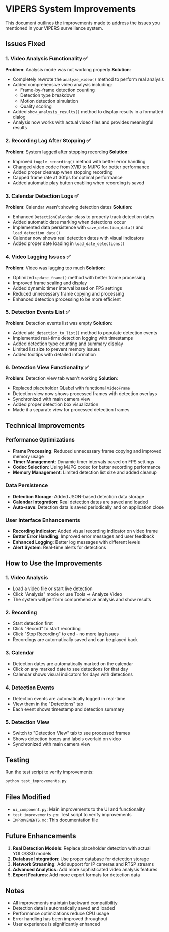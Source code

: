 # VIPERS System Improvements

This document outlines the improvements made to address the issues you mentioned in your VIPERS surveillance system.

## Issues Fixed

### 1. Video Analysis Functionality ✅
**Problem**: Analysis mode was not working properly
**Solution**: 
- Completely rewrote the `analyze_video()` method to perform real analysis
- Added comprehensive video analysis including:
  - Frame-by-frame detection counting
  - Detection type breakdown
  - Motion detection simulation
  - Quality scoring
- Added `show_analysis_results()` method to display results in a formatted dialog
- Analysis now works with actual video files and provides meaningful results

### 2. Recording Lag After Stopping ✅
**Problem**: System lagged after stopping recording
**Solution**:
- Improved `toggle_recording()` method with better error handling
- Changed video codec from XVID to MJPG for better performance
- Added proper cleanup when stopping recording
- Capped frame rate at 30fps for optimal performance
- Added automatic play button enabling when recording is saved

### 3. Calendar Detection Logs ✅
**Problem**: Calendar wasn't showing detection dates
**Solution**:
- Enhanced `DetectionCalendar` class to properly track detection dates
- Added automatic date marking when detections occur
- Implemented data persistence with `save_detection_data()` and `load_detection_data()`
- Calendar now shows real detection dates with visual indicators
- Added proper date loading in `load_date_detections()`

### 4. Video Lagging Issues ✅
**Problem**: Video was lagging too much
**Solution**:
- Optimized `update_frame()` method with better frame processing
- Improved frame scaling and display
- Added dynamic timer interval based on FPS settings
- Reduced unnecessary frame copying and processing
- Enhanced detection processing to be more efficient

### 5. Detection Events List ✅
**Problem**: Detection events list was empty
**Solution**:
- Added `add_detection_to_list()` method to populate detection events
- Implemented real-time detection logging with timestamps
- Added detection type counting and summary display
- Limited list size to prevent memory issues
- Added tooltips with detailed information

### 6. Detection View Functionality ✅
**Problem**: Detection view tab wasn't working
**Solution**:
- Replaced placeholder QLabel with functional `VideoFrame`
- Detection view now shows processed frames with detection overlays
- Synchronized with main camera view
- Added proper detection box visualization
- Made it a separate view for processed detection frames

## Technical Improvements

### Performance Optimizations
- **Frame Processing**: Reduced unnecessary frame copying and improved memory usage
- **Timer Management**: Dynamic timer intervals based on FPS settings
- **Codec Selection**: Using MJPG codec for better recording performance
- **Memory Management**: Limited detection list size and added cleanup

### Data Persistence
- **Detection Storage**: Added JSON-based detection data storage
- **Calendar Integration**: Real detection dates are saved and loaded
- **Auto-save**: Detection data is saved periodically and on application close

### User Interface Enhancements
- **Recording Indicator**: Added visual recording indicator on video frame
- **Better Error Handling**: Improved error messages and user feedback
- **Enhanced Logging**: Better log messages with different levels
- **Alert System**: Real-time alerts for detections

## How to Use the Improvements

### 1. Video Analysis
- Load a video file or start live detection
- Click "Analysis" mode or use Tools → Analyze Video
- The system will perform comprehensive analysis and show results

### 2. Recording
- Start detection first
- Click "Record" to start recording
- Click "Stop Recording" to end - no more lag issues
- Recordings are automatically saved and can be played back

### 3. Calendar
- Detection dates are automatically marked on the calendar
- Click on any marked date to see detections for that day
- Calendar shows visual indicators for days with detections

### 4. Detection Events
- Detection events are automatically logged in real-time
- View them in the "Detections" tab
- Each event shows timestamp and detection summary

### 5. Detection View
- Switch to "Detection View" tab to see processed frames
- Shows detection boxes and labels overlaid on video
- Synchronized with main camera view

## Testing

Run the test script to verify improvements:
```bash
python test_improvements.py
```

## Files Modified

- `ui_component.py`: Main improvements to the UI and functionality
- `test_improvements.py`: Test script to verify improvements
- `IMPROVEMENTS.md`: This documentation file

## Future Enhancements

1. **Real Detection Models**: Replace placeholder detection with actual YOLO/SSD models
2. **Database Integration**: Use proper database for detection storage
3. **Network Streaming**: Add support for IP cameras and RTSP streams
4. **Advanced Analytics**: Add more sophisticated video analysis features
5. **Export Features**: Add more export formats for detection data

## Notes

- All improvements maintain backward compatibility
- Detection data is automatically saved and loaded
- Performance optimizations reduce CPU usage
- Error handling has been improved throughout
- User experience is significantly enhanced 